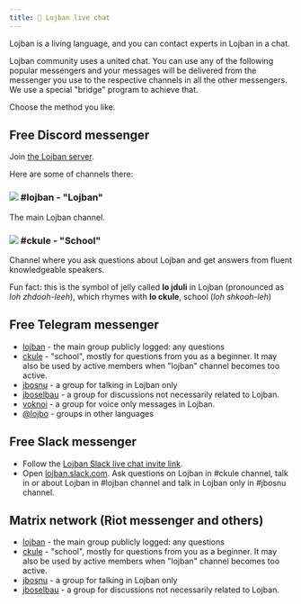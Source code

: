 ```yaml
---
title: 💬 Lojban live chat
---
```


Lojban is a living language, and you can contact experts in Lojban in a chat.

Lojban community uses a united chat. You can use any of the following popular messengers and your messages will be delivered from the messenger you use to the respective channels in all the other messengers. We use a special "bridge" program to achieve that.

Choose the method you like.

## Free Discord messenger
Join [the Lojban server](https://discord.gg/BVm4EYR).

Here are some of channels there:

### ![](https://github.com/La-Lojban/suho-pixra-pe-la-jbotcan/blob/master/logo-24.png?raw=true) #lojban - "Lojban"
The main Lojban channel.

### ![](https://github.com/La-Lojban/suho-pixra-pe-la-jbotcan/blob/master/jduli-24.png?raw=true) #ckule - "School"
Channel where you ask questions about Lojban and get answers from fluent knowledgeable speakers.

Fun fact: this is the symbol of jelly called **lo jduli** in Lojban (pronounced as *loh zhdooh-leeh*), which rhymes with **lo ckule**, school (*loh shkooh-leh*)

## Free Telegram messenger
* [lojban](https://t.me/joinchat/BLVsYz3hCF8mCAb6fzW1Rw) - the main group publicly logged: any questions
* [ckule](https://t.me/joinchat/BLVsYz4hC9ulWahupDLovA) - "school", mostly for questions from you as a beginner. It may also be used by active members when "lojban" channel becomes too active.
* [jbosnu](https://t.me/joinchat/BLVsYz20Boixl0xN-0TrPw) - a group for talking in Lojban only
* [jboselbau](https://t.me/joinchat/CJYorT2ma6UVfhb9YThEqw) - a group for discussions not necessarily related to Lojban.
* [voknoi](https://t.me/joinchat/IA5__x1TXTaLH2sKyOvMQg) - a group for voice only messages in Lojban.
* [@lojbo](https://t.me/lojbo) - groups in other languages

## Free Slack messenger
* Follow the [Lojban Slack live chat invite link](https://join.slack.com/t/lojban/shared_invite/zt-k3s96tvq-4mtkvG0ZlW2rFIwTPb4rIg).
* Open [lojban.slack.com](https://lojban.slack.com).
Ask questions on Lojban in #ckule channel, talk in or about Lojban in #lojban channel and talk in Lojban only in #jbosnu channel.

## Matrix network (Riot messenger and others)

* [lojban](https://matrix.to/#/#freenode_#lojban:matrix.org) - the main group publicly logged: any questions
* [ckule](https://matrix.to/#/#freenode_#ckule:matrix.org) - "school", mostly for questions from you as a beginner. It may also be used by active members when "lojban" channel becomes too active.
* [jbosnu](https://matrix.to/#/#freenode_#jbosnu:matrix.org) - a group for talking in Lojban only
* [jboselbau](https://matrix.to/#/#freenode_##jboselbau:matrix.org) - a group for discussions not necessarily related to Lojban.
